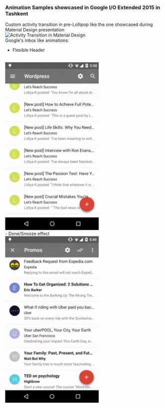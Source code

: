 ### Animation Samples showcased in Google I/O Extended 2015 in Tashkent

Custom activity transition in pre-Lollipop like the one showcased during Material Design presentation
<br/>
<img src="https://github.com/muraziz/googleiomaterialdesignsample/raw/master/activitytransitionapp/activity_transitions.gif" width="300" alt="Activity Transition in Material Design" />
<br/>
Google's inbox like animations:
<br/>
- Flexible Header
<br/>
<img src="https://github.com/muraziz/googleiomaterialdesignsample/raw/master/inboxlikeanimapp/flexible_toolbar.gif"  width="300" alt="Inbox's flexible header" >
<br/>
- Done/Snooze effect
<br/>
<img src="https://github.com/muraziz/googleiomaterialdesignsample/raw/master/inboxlikeanimapp/done_snooze_effect.gif" width="300" alt="Inbox's Done/snooze effect" >
